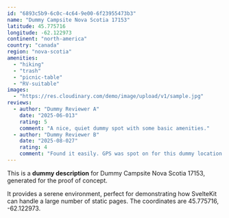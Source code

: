 ```yaml
---
id: "6893c5b9-6c0c-4c64-9e00-6f23955473b3"
name: "Dummy Campsite Nova Scotia 17153"
latitude: 45.775716
longitude: -62.122973
continent: "north-america"
country: "canada"
region: "nova-scotia"
amenities:
  - "hiking"
  - "trash"
  - "picnic-table"
  - "RV-suitable"
images:
  - "https://res.cloudinary.com/demo/image/upload/v1/sample.jpg"
reviews:
  - author: "Dummy Reviewer A"
    date: "2025-06-013"
    rating: 5
    comment: "A nice, quiet dummy spot with some basic amenities."
  - author: "Dummy Reviewer B"
    date: "2025-08-027"
    rating: 4
    comment: "Found it easily. GPS was spot on for this dummy location."
---
```


This is a **dummy description** for Dummy Campsite Nova Scotia 17153, generated for the proof of concept.

It provides a serene environment, perfect for demonstrating how SvelteKit can handle a large number of static pages. The coordinates are 45.775716, -62.122973.
